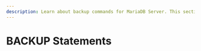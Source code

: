 ```yaml
---
description: Learn about backup commands for MariaDB Server. This section details SQL statements and utilities for creating consistent database backups, essential for disaster recovery and data protection.
---
```


# BACKUP Statements

